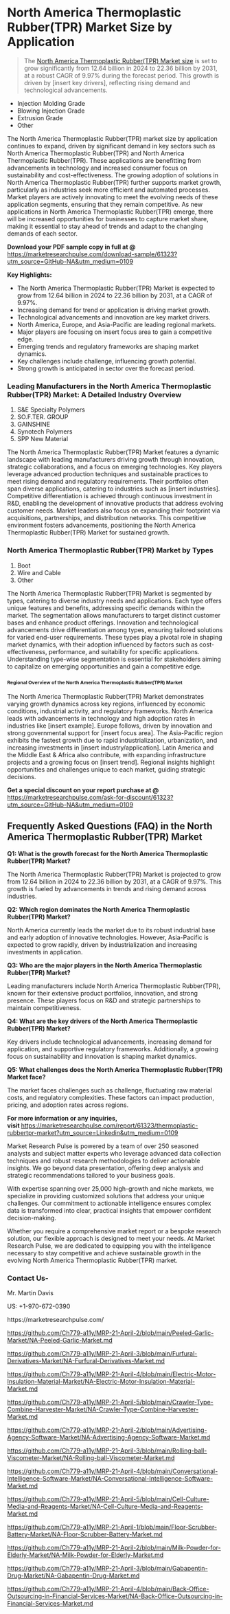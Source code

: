 <h1>North America Thermoplastic Rubber(TPR) Market&nbsp;Size by Application</h1><blockquote><p>The <a href="https://marketresearchpulse.com/download-sample/61323?utm_source=GitHub-NA&amp;utm_medium=0109">North America Thermoplastic Rubber(TPR) Market size</a> is set to grow significantly from 12.64 billion in 2024 to 22.36 billion by 2031, at a robust CAGR of 9.97% during the forecast period. This growth is driven by [insert key drivers], reflecting rising demand and technological advancements.</p></blockquote><ul><li>Injection Molding Grade<li> Blowing Injection Grade<li> Extrusion Grade<li> Other</li></ul><p>The North America Thermoplastic Rubber(TPR) market size by application continues to expand, driven by significant demand in key sectors such as North America Thermoplastic Rubber(TPR) and North America Thermoplastic Rubber(TPR). These applications are benefitting from advancements in technology and increased consumer focus on sustainability and cost-effectiveness. The growing adoption of solutions in North America Thermoplastic Rubber(TPR) further supports market growth, particularly as industries seek more efficient and automated processes. Market players are actively innovating to meet the evolving needs of these application segments, ensuring that they remain competitive. As new applications in North America Thermoplastic Rubber(TPR) emerge, there will be increased opportunities for businesses to capture market share, making it essential to stay ahead of trends and adapt to the changing demands of each sector.</p><p><strong>Download your PDF sample copy in full at @ </strong><a href="https://marketresearchpulse.com/download-sample/61323?utm_source=GitHub-NA&amp;utm_medium=0109">https://marketresearchpulse.com/download-sample/61323?utm_source=GitHub-NA&amp;utm_medium=0109</a></p><p><strong>Key Highlights: </strong></p><ul><li>The North America Thermoplastic Rubber(TPR) Market is expected to grow from 12.64 billion in 2024 to 22.36 billion by 2031, at a CAGR of 9.97%.</li><li>Increasing demand for trend or application is driving market growth.</li><li>Technological advancements and innovation are key market drivers.</li><li>North America, Europe, and Asia-Pacific are leading regional markets.</li><li>Major players are focusing on insert focus area to gain a competitive edge.</li><li>Emerging trends and regulatory frameworks are shaping market dynamics.</li><li>Key challenges include challenge, influencing growth potential.</li><li>Strong growth is anticipated in sector over the forecast period.</li></ul><h3>Leading Manufacturers in the North America Thermoplastic Rubber(TPR) Market: A Detailed Industry Overview</h3><ol><li>S&E Specialty Polymers</li><li>SO.F.TER. GROUP</li><li>GAINSHINE</li><li>Synotech Polymers</li><li>SPP New Material</li></ol><div class="flex max-w-full flex-col flex-grow"><div class="min-h-8 text-message flex w-full flex-col items-end gap-2 whitespace-normal break-words [.text-message+&amp;]:mt-5" dir="auto" data-message-author-role="assistant" data-message-id="fd8432e4-4910-450d-b182-61b7bfb0a01f" data-message-model-slug="gpt-4o"><div class="flex w-full flex-col gap-1 empty:hidden first:pt-[3px]"><div class="markdown prose w-full break-words dark:prose-invert light"><p>The North America Thermoplastic Rubber(TPR) Market features a dynamic landscape with leading manufacturers driving growth through innovation, strategic collaborations, and a focus on emerging technologies. Key players leverage advanced production techniques and sustainable practices to meet rising demand and regulatory requirements. Their portfolios often span diverse applications, catering to industries such as [insert industries]. Competitive differentiation is achieved through continuous investment in R&amp;D, enabling the development of innovative products that address evolving customer needs. Market leaders also focus on expanding their footprint via acquisitions, partnerships, and distribution networks. This competitive environment fosters advancements, positioning the North America Thermoplastic Rubber(TPR) Market for sustained growth.</p></div></div></div></div><h3>North America Thermoplastic Rubber(TPR) Market by Types</h3><ol><li>Boot<li> Wire and Cable<li> Other</li></ol><div class="flex max-w-full flex-col flex-grow"><div class="min-h-8 text-message flex w-full flex-col items-end gap-2 whitespace-normal break-words [.text-message+&amp;]:mt-5" dir="auto" data-message-author-role="assistant" data-message-id="084470be-0bb7-4664-bddf-5156b4f41249" data-message-model-slug="gpt-4o-mini"><div class="flex w-full flex-col gap-1 empty:hidden first:pt-[3px]"><div class="markdown prose w-full break-words dark:prose-invert light"><p>The North America Thermoplastic Rubber(TPR) Market is segmented by types, catering to diverse industry needs and applications. Each type offers unique features and benefits, addressing specific demands within the market. The segmentation allows manufacturers to target distinct customer bases and enhance product offerings. Innovation and technological advancements drive differentiation among types, ensuring tailored solutions for varied end-user requirements. These types play a pivotal role in shaping market dynamics, with their adoption influenced by factors such as cost-effectiveness, performance, and suitability for specific applications. Understanding type-wise segmentation is essential for stakeholders aiming to capitalize on emerging opportunities and gain a competitive edge.</p></div></div></div></div><h3><span style="font-size: 11px;">Regional Overview of the North America Thermoplastic Rubber(TPR) Market</span></h3><div class="flex max-w-full flex-col flex-grow"><div class="min-h-8 text-message flex w-full flex-col items-end gap-2 whitespace-normal break-words [.text-message+&amp;]:mt-5" dir="auto" data-message-author-role="assistant" data-message-id="e9038762-ce64-4e30-91c9-9bd413514231" data-message-model-slug="gpt-4o-mini"><div class="flex w-full flex-col gap-1 empty:hidden first:pt-[3px]"><div class="markdown prose w-full break-words dark:prose-invert light"><p>The North America Thermoplastic Rubber(TPR) Market demonstrates varying growth dynamics across key regions, influenced by economic conditions, industrial activity, and regulatory frameworks. North America leads with advancements in technology and high adoption rates in industries like [insert example]. Europe follows, driven by innovation and strong governmental support for [insert focus area]. The Asia-Pacific region exhibits the fastest growth due to rapid industrialization, urbanization, and increasing investments in [insert industry/application]. Latin America and the Middle East &amp; Africa also contribute, with expanding infrastructure projects and a growing focus on [insert trend]. Regional insights highlight opportunities and challenges unique to each market, guiding strategic decisions.</p></div></div></div></div><p><strong>Get a special discount on your report purchase at @ </strong><a href="https://marketresearchpulse.com/ask-for-discount/61323?utm_source=GitHub-NA&amp;utm_medium=0109">https://marketresearchpulse.com/ask-for-discount/61323?utm_source=GitHub-NA&amp;utm_medium=0109</a></p><h2>Frequently Asked Questions (FAQ) in the North America Thermoplastic Rubber(TPR) Market</h2><p><strong>Q1: What is the growth forecast for the North America Thermoplastic Rubber(TPR) Market?</strong></p><p>The North America Thermoplastic Rubber(TPR) Market is projected to grow from 12.64 billion in 2024 to 22.36 billion by 2031, at a CAGR of 9.97%. This growth is fueled by advancements in trends and rising demand across industries.</p><p><strong>Q2: Which region dominates the North America Thermoplastic Rubber(TPR) Market?</strong></p><p>North America currently leads the market due to its robust industrial base and early adoption of innovative technologies. However, Asia-Pacific is expected to grow rapidly, driven by industrialization and increasing investments in application.</p><p><strong>Q3: Who are the major players in the North America Thermoplastic Rubber(TPR) Market?</strong></p><p>Leading manufacturers include North America Thermoplastic Rubber(TPR), known for their extensive product portfolios, innovation, and strong presence. These players focus on R&amp;D and strategic partnerships to maintain competitiveness.</p><p><strong>Q4: What are the key drivers of the North America Thermoplastic Rubber(TPR) Market?</strong></p><p>Key drivers include technological advancements, increasing demand for application, and supportive regulatory frameworks. Additionally, a growing focus on sustainability and innovation is shaping market dynamics.</p><p><strong>Q5: What challenges does the North America Thermoplastic Rubber(TPR) Market face?</strong></p><p>The market faces challenges such as challenge, fluctuating raw material costs, and regulatory complexities. These factors can impact production, pricing, and adoption rates across regions.</p><p><strong>For more information or any inquiries, visit&nbsp;</strong><a href="https://marketresearchpulse.com/report/61323/thermoplastic-rubbertpr-market?utm_source=Linkedin&utm_medium=0109">https://marketresearchpulse.com/report/61323/thermoplastic-rubbertpr-market?utm_source=Linkedin&utm_medium=0109</a></p><p>Market Research Pulse is powered by a team of over 250 seasoned analysts and subject matter experts who leverage advanced data collection techniques and robust research methodologies to deliver actionable insights. We go beyond data presentation, offering deep analysis and strategic recommendations tailored to your business goals.</p><p>With expertise spanning over 25,000 high-growth and niche markets, we specialize in providing customized solutions that address your unique challenges. Our commitment to actionable intelligence ensures complex data is transformed into clear, practical insights that empower confident decision-making.</p><p>Whether you require a comprehensive market report or a bespoke research solution, our flexible approach is designed to meet your needs. At Market Research Pulse, we are dedicated to equipping you with the intelligence necessary to stay competitive and achieve sustainable growth in the evolving North America Thermoplastic Rubber(TPR) market.</p><h3><strong>Contact Us-</strong></h3><p>Mr. Martin Davis</p><p>US: +1-970-672-0390</p><p>https://marketresearchpulse.com/</p><p><a href="https://github.com/Ch779-a11y/MRP-21-April-2/blob/main/Peeled-Garlic-Market/NA-Peeled-Garlic-Market.md">https://github.com/Ch779-a11y/MRP-21-April-2/blob/main/Peeled-Garlic-Market/NA-Peeled-Garlic-Market.md</a></p><p><a href="https://github.com/Ch779-a11y/MRP-21-April-3/blob/main/Furfural-Derivatives-Market/NA-Furfural-Derivatives-Market.md">https://github.com/Ch779-a11y/MRP-21-April-3/blob/main/Furfural-Derivatives-Market/NA-Furfural-Derivatives-Market.md</a></p><p><a href="https://github.com/Ch779-a11y/MRP-21-April-4/blob/main/Electric-Motor-Insulation-Material-Market/NA-Electric-Motor-Insulation-Material-Market.md">https://github.com/Ch779-a11y/MRP-21-April-4/blob/main/Electric-Motor-Insulation-Material-Market/NA-Electric-Motor-Insulation-Material-Market.md</a></p><p><a href="https://github.com/Ch779-a11y/MRP-21-April-5/blob/main/Crawler-Type-Combine-Harvester-Market/NA-Crawler-Type-Combine-Harvester-Market.md">https://github.com/Ch779-a11y/MRP-21-April-5/blob/main/Crawler-Type-Combine-Harvester-Market/NA-Crawler-Type-Combine-Harvester-Market.md</a></p><p><a href="https://github.com/Ch779-a11y/MRP-21-April-2/blob/main/Advertising-Agency-Software-Market/NA-Advertising-Agency-Software-Market.md">https://github.com/Ch779-a11y/MRP-21-April-2/blob/main/Advertising-Agency-Software-Market/NA-Advertising-Agency-Software-Market.md</a></p><p><a href="https://github.com/Ch779-a11y/MRP-21-April-3/blob/main/Rolling-ball-Viscometer-Market/NA-Rolling-ball-Viscometer-Market.md">https://github.com/Ch779-a11y/MRP-21-April-3/blob/main/Rolling-ball-Viscometer-Market/NA-Rolling-ball-Viscometer-Market.md</a></p><p><a href="https://github.com/Ch779-a11y/MRP-21-April-4/blob/main/Conversational-Intelligence-Software-Market/NA-Conversational-Intelligence-Software-Market.md">https://github.com/Ch779-a11y/MRP-21-April-4/blob/main/Conversational-Intelligence-Software-Market/NA-Conversational-Intelligence-Software-Market.md</a></p><p><a href="https://github.com/Ch779-a11y/MRP-21-April-5/blob/main/Cell-Culture-Media-and-Reagents-Market/NA-Cell-Culture-Media-and-Reagents-Market.md">https://github.com/Ch779-a11y/MRP-21-April-5/blob/main/Cell-Culture-Media-and-Reagents-Market/NA-Cell-Culture-Media-and-Reagents-Market.md</a></p><p><a href="https://github.com/Ch779-a11y/MRP-21-April-1/blob/main/Floor-Scrubber-Battery-Market/NA-Floor-Scrubber-Battery-Market.md">https://github.com/Ch779-a11y/MRP-21-April-1/blob/main/Floor-Scrubber-Battery-Market/NA-Floor-Scrubber-Battery-Market.md</a></p><p><a href="https://github.com/Ch779-a11y/MRP-21-April-2/blob/main/Milk-Powder-for-Elderly-Market/NA-Milk-Powder-for-Elderly-Market.md">https://github.com/Ch779-a11y/MRP-21-April-2/blob/main/Milk-Powder-for-Elderly-Market/NA-Milk-Powder-for-Elderly-Market.md</a></p><p><a href="https://github.com/Ch779-a11y/MRP-21-April-3/blob/main/Gabapentin-Drug-Market/NA-Gabapentin-Drug-Market.md">https://github.com/Ch779-a11y/MRP-21-April-3/blob/main/Gabapentin-Drug-Market/NA-Gabapentin-Drug-Market.md</a></p><p><a href="https://github.com/Ch779-a11y/MRP-21-April-4/blob/main/Back-Office-Outsourcing-in-Financial-Services-Market/NA-Back-Office-Outsourcing-in-Financial-Services-Market.md">https://github.com/Ch779-a11y/MRP-21-April-4/blob/main/Back-Office-Outsourcing-in-Financial-Services-Market/NA-Back-Office-Outsourcing-in-Financial-Services-Market.md</a></p>
